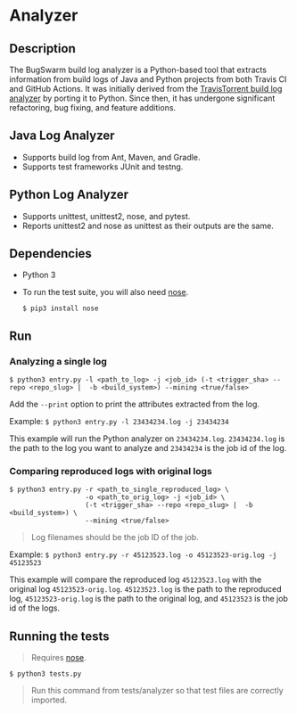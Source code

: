 # Analyzer

## Description
The BugSwarm build log analyzer is a Python-based tool that extracts information from build logs of Java and Python projects from both Travis CI and GitHub Actions. It was initially derived from the [TravisTorrent build log analyzer](https://github.com/TestRoots/travistorrent-tools) by porting it to Python. Since then, it has undergone significant refactoring, bug fixing, and feature additions.

## Java Log Analyzer
- Supports build log from Ant, Maven, and Gradle.
- Supports test frameworks JUnit and testng.

## Python Log Analyzer
- Supports unittest, unittest2, nose, and pytest.
- Reports unittest2 and nose as unittest as their outputs are the same.
   
## Dependencies 
- Python 3
- To run the test suite, you will also need [nose](http://nose.readthedocs.io).

    `$ pip3 install nose`

## Run
### Analyzing a single log
```
$ python3 entry.py -l <path_to_log> -j <job_id> (-t <trigger_sha> --repo <repo_slug> |  -b <build_system>) --mining <true/false>
```
Add the `--print` option to print the attributes extracted from the log.

Example: `$ python3 entry.py -l 23434234.log -j 23434234`

This example will run the Python analyzer on `23434234.log`. `23434234.log` is the path to the log you want to analyze and `23434234` is the job id of the log.

### Comparing reproduced logs with original logs
```
$ python3 entry.py -r <path_to_single_reproduced_log> \
                   -o <path_to_orig_log> -j <job_id> \
                   (-t <trigger_sha> --repo <repo_slug> |  -b <build_system>) \
                   --mining <true/false>
```
> Log filenames should be the job ID of the job.

Example: `$ python3 entry.py -r 45123523.log -o 45123523-orig.log -j 45123523`

This example will compare the reproduced log `45123523.log` with the original log `45123523-orig.log`. `45123523.log` is the path to the reproduced log, `45123523-orig.log` is the path to the original log, and `45123523` is the job id of the logs.

## Running the tests
> Requires [nose](http://nose.readthedocs.io).
```
$ python3 tests.py
```
> Run this command from tests/analyzer so that test files are correctly imported.
